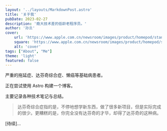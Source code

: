 ```yaml
---
layout: '../layouts/MarkdownPost.astro'
title: '关于我'
pubDate: 2023-02-27
description: '瘾大技术差的低龄老程序员。'
author: '孙亖'
cover:
    url: 'https://www.apple.com.cn/newsroom/images/product/homepod/standard/Apple-HomePod-hero-230118_big.jpg.large_2x.jpg'
    square: 'https://www.apple.com.cn/newsroom/images/product/homepod/standard/Apple-HomePod-hero-230118_big.jpg.large_2x.jpg'
    alt: 'cover'
tags: ["About", "Me"] 
theme: 'light'
featured: false
---
```


严重的拖延症、达芬奇综合症、懒癌等基础病患者。

正在尝试使用 Astro 构建一个博客。

主要记录各种技术笔记与总结。

> 达芬奇综合症指的是，不停地想学新东西，做了很多新项目，但是实际完成的很少。更糟糕的是，你完全没有达芬奇的才华，却得了达芬奇的这种病。




[待续]...
